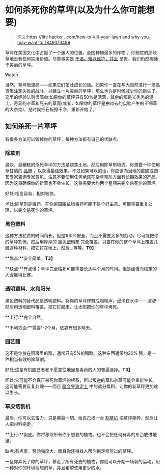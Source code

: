 # 如何杀死你的草坪(以及为什么你可能想要)

> 原文:[https://life hacker . com/how-to-kill-your-lawn and why-you-may-want-to 1849070489](https://lifehacker.com/how-to-kill-your-lawn-and-why-you-might-want-to-1849070489)

草坪在美国文化中占据了一个迷人的位置。全国种植最多的作物 ，你前院的那块草地没有任何实用价值。尽管事实是 [干渴，难以维护，并且](https://lifehacker.com/fuck-lawns-1847736416) 昂贵，我们仍然痴迷于美丽的草坪。

Watch

当然，草坪很漂亮——如果它们茁壮成长的话。如果你一直在与大自然进行一场高贵但注定失败的战斗，以建立一片美丽的草坪，那么也许是时候减少你的损失了。这里的经验法则很简单:如果你的草坪只有50%是活草，其余的都是光秃秃的泥土、奇异的杂草和死去的草壳(或者，如果你的草坪是由过去的实验产生的*不同*草的大杂烩)，是时候把石板擦干净，重新开始了。

## 如何杀死一片草坪

有很多方法可以毁掉你的草坪，每种方法都有自己的优缺点:

### **除草剂**

最快、最糟糕的杀死草坪的方法是烧焦土地，然后用除草剂喷洒。你想要一种使用草甘膦的 [品牌](https://tinyurl.com/uamy677u) ，以获得最佳效果，不过如果可以的话，你应该向当地的苗圃或园艺专家咨询专家意见。注意不要使用任何承诺在杂草预防方面有长期效果的产品，因为这将确保你的新草也不会生长。这将需要大约两个星期来完全杀死你的草坪。

好处:相当容易，相对较快。

坏处:除草剂是毒药，在你家周围乱喷毒药可能不是个好主意。可能需要重复处理，以完全杀死你的草坪。

### **黑色塑料**

这种方法花费的时间稍长，但是100%安全，而且不需要太多的劳动。尽可能把你的草坪割低，然后用厚厚的 [黑色塑料布](https://www.homedepot.com/p/Husky-12-ft-x-100-ft-Black-4-mil-Plastic-Sheeting-CF0412B/202184146) 完全覆盖。只要在你的整个草坪上覆盖几层这种材料，把它钉在地上，然后...等等。**T9】**

**优点:**安全简单。**T3】**

**缺点:**有点慢；草坪完全枯死可能需要长达两个月的时间。但是缓慢而稳定的人会赢得比赛。

### **透明塑料、水和阳光**

黑色塑料的替代品是透明塑料。将你的草坪修剪成嗡嗡声，浸泡在水中——*浸泡—* 然后用透明塑料覆盖。把它钉起来，让太阳把你的草坪烤死。

**上行:**完全自然。

**不利方面:**需要1-2个月，依靠有很多晴天。

### **园艺醋**

这不是你放在厨房里的醋，通常只有5%的醋酸。这种东西通常约20% 强，是一种相当有效的除草剂。

好处:这是有机园艺者和不愿意往地里泵毒药的人的普遍选择。**T3】**

坏处:它可能不会真正杀死你草坪的根系，所以叛逆的草和杂草可能会重新生长。这可能需要反复处理——而且 [醋会导致泥土](https://www.lawnstarter.com/blog/lawn-care-2/vinegar-as-a-weed-killer-youre-probably-doing-it-wrong/) 中的盐分累积，让你的新草坪更加难以生长。

### **草皮切割机**

最后，你可以去蛮力，只是撕裂一切。给自己找一台 [割草机](https://www.homedepot.com/p/rental/Classen-Sod-Cutter-SC-18HD/301611069) 把草坪撕碎，然后让人把材料拖走。

**上行:**彻底。你将移除所有你不想要的植物。也不会把任何有毒的东西放进地里。

缺点:有点贵，劳动强度大，而且你还得找人帮你拖走修剪过的草坪。

一旦你弄死了你的草坪，移走了所有死去的植物，你就可以开始一场新的运动，用一种对你的环境理想的草，并且希望使用更少的水。